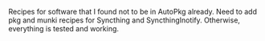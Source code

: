 Recipes for software that I found not to be in AutoPkg already.  Need to add pkg and munki recipes for Syncthing and SyncthingInotify.  Otherwise, everything is tested and working.
